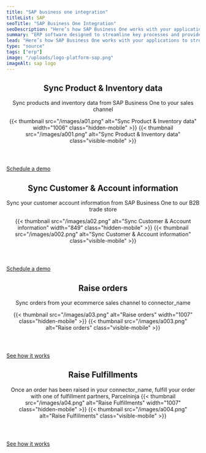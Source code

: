 ```yaml
---
title: "SAP business one integration"
titleList: SAP
seoTitle: "SAP Business One Integration"
seoDescription: "Here’s how SAP Business One works with your applications to streamline your workflow."
summary: "ERP software designed to streamline key processes and provide real-time information to give you greater strategic insights, fast."
lead: "Here’s how SAP Business One works with your applications to streamline your workflow."
type: "source"
tags: ["erp"]
image: "/uploads/logo-platform-sap.png"
imageAlt: sap logo
---
```


<section class="section section--size1">
<div class="container">
<header class="section__head">

## Sync Product & Inventory data

Sync products and inventory data from SAP Business One to your sales channel

{{< thumbnail src="/images/a01.png" alt="Sync Product & Inventory data" width="1006" class="hidden-mobile" >}}
{{< thumbnail src="/images/a001.png" alt="Sync Product & Inventory data" class="visible-mobile" >}}
</header>

<div class="section__actions visible-mobile">
<a href="#" class="btn btn--medium">Schedule a demo</a>
</div>
</div>
</section>


<section class="section section--gray section section--size1">
<div class="container">
<header class="section__head">

## Sync Customer & Account information

Sync your customer account information from SAP Business One to our B2B trade store

{{< thumbnail src="/images/a02.png" alt="Sync Customer & Account information" width="849" class="hidden-mobile" >}}
{{< thumbnail src="/images/a002.png" alt="Sync Customer & Account information" class="visible-mobile" >}}
</header><!-- /.section__head -->

<div class="section__actions visible-mobile">
<a href="#" class="btn btn--medium">Schedule a demo</a>
</div><!-- /.section__actions -->
</div><!-- /.container -->
</section><!-- /.section -->

<section class="section section section--size1">
<div class="container">
<header class="section__head">

## Raise orders

Sync orders from your ecommerce sales channel to connector_name

{{< thumbnail src="/images/a03.png" alt="Raise orders" width="1007" class="hidden-mobile" >}}
{{< thumbnail src="/images/a003.png" alt="Raise orders" class="visible-mobile" >}}
</header><!-- /.section__head -->

<div class="section__actions visible-mobile">
<a href="#" class="btn btn--medium">See how it works</a>
</div><!-- /.section__actions -->
</div><!-- /.container -->
</section><!-- /.section -->

<section class="section section--gray section section--size1">
<div class="container">
<header class="section__head">

## Raise Fulfillments

Once an order has been raised in your connector_name, fulfill your order with one of fulfillment partners, Parcelninja
{{< thumbnail src="/images/a04.png" alt="Raise Fulfillments" width="1007" class="hidden-mobile" >}}
{{< thumbnail src="/images/a004.png" alt="Raise Fulfillments" class="visible-mobile" >}}
</header><!-- /.section__head -->

<div class="section__actions visible-mobile">
<a href="#" class="btn btn--medium">See how it works</a>
</div><!-- /.section__actions -->
</div><!-- /.container -->
</section><!-- /.section -->